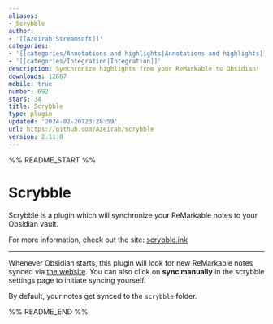 ```yaml
---
aliases:
- Scrybble
author:
- '[[Azeirah|Streamsoft]]'
categories:
- '[[categories/Annotations and highlights|Annotations and highlights]]'
- '[[categories/Integration|Integration]]'
description: Synchronize highlights from your ReMarkable to Obsidian!
downloads: 12667
mobile: true
number: 692
stars: 34
title: Scrybble
type: plugin
updated: '2024-02-20T23:28:59'
url: https://github.com/Azeirah/scrybble
version: 2.11.0
---
```


%% README_START %%

# Scrybble

Scrybble is a plugin which will synchronize your ReMarkable notes to your Obsidian vault.

For more information, check out the site: [scrybble.ink](https://scrybble.ink)

---

Whenever Obsidian starts, this plugin will look for new ReMarkable notes synced via [the website](https://scrybble.ink).
You can also click on **sync manually** in the scrybble settings page to initiate syncing yourself.

By default, your notes get synced to the `scrybble` folder.


%% README_END %%